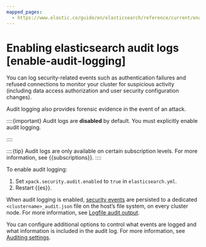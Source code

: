```yaml
---
mapped_pages:
  - https://www.elastic.co/guide/en/elasticsearch/reference/current/enable-audit-logging.html
---
```


# Enabling elasticsearch audit logs [enable-audit-logging]

You can log security-related events such as authentication failures and refused connections to monitor your cluster for suspicious activity (including data access authorization and user security configuration changes).

Audit logging also provides forensic evidence in the event of an attack.

::::{important}
Audit logs are **disabled** by default. You must explicitly enable audit logging.

::::


::::{tip}
Audit logs are only available on certain subscription levels. For more information, see {{subscriptions}}.
::::


To enable audit logging:

1. Set `xpack.security.audit.enabled` to `true` in `elasticsearch.yml`.
2. Restart {{es}}.

When audit logging is enabled, [security events](elasticsearch-audit-events.md) are persisted to a dedicated `<clustername>_audit.json` file on the host’s file system, on every cluster node. For more information, see [Logfile audit output](logfile-audit-output.md).

You can configure additional options to control what events are logged and what information is included in the audit log. For more information, see [Auditing settings](https://www.elastic.co/guide/en/elasticsearch/reference/current/auditing-settings.html).
